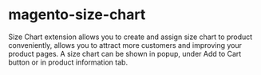 # magento-size-chart
Size Chart extension allows you to create and assign size chart to product conveniently, allows you to attract more customers and improving your product pages. A size chart can be shown in popup, under Add to Cart button or in product information tab.

